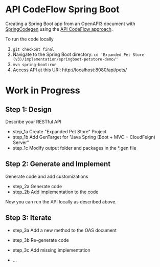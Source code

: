 # API CodeFlow Spring Boot
Creating a Spring Boot app from an OpenAPI3 document with [SpringCodegen](https://github.com/OpenAPITools/openapi-generator/blob/master/modules/openapi-generator/src/main/java/org/openapitools/codegen/languages/SpringCodegen.java)  using the [API CodeFlow approach](http://RZen.io/APICodeFlow).

To run the code locally
1. `git checkout final`
2. Navigate to the Spring Boot directory: `cd 'Expanded Pet Store (v3)/implementation/springboot-petstore-demo/'`
3. `mvn spring-boot:run`
4. Access API at this URI:  http://localhost:8080/api/pets/



# Work in Progress
## Step 1: Design
Describe your RESTful API
*	step_1a Create "Expanded Pet Store" Project
*	step_1b Add GenTarget for "Java Spring (Boot + MVC + CloudFeign) Server"
*	step_1c Modify output folder and packages in the *.gen file

## Step 2: Generate and Implement
Generate code and add customizations
*	step_2a Generate code
*	step_2b Add implementation to the code

Now you can run the API locally as described above.

## Step 3: Iterate
*	step_3a Add a new method to the OAS document
*	step_3b Re-generate code
*	step_3c Add missing implementation


*	...
